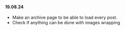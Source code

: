 #### 19.08.24

- Make an archive page to be able to load every post. 
- Check if anything can be done with images wrapping